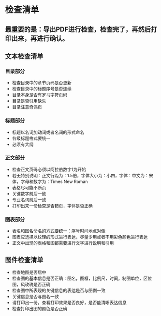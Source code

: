 # 检查清单

## 最重要的是：导出PDF进行检查，检查完了，再然后打印出来，再进行确认。

## 文本检查清单

### 目录部分

* 检查目录中的章节页码是否更新
* 检查目录中的标题序号是否连续
* 目录本身是否有罗马字符页码
* 目录是否引用缺失
* 目录注意奇偶页

### 标题部分
* 标题以名词加动词或者名词的形式命名
* 各级标题格式要统一
* 必须有大纲

### 正文部分
* 检查正文页码必须以阿拉伯数字1为开始
* 若无特别说明：正文行距为：1.5倍，字体大小为：小四，字体：中文为：宋体，字母和数字为：Times New Roman 
* 表格尽可能不断页
* 关键数字前后一致
* 专业名词前后一致
* 打印出来一份检查是否错页，字体是否正确

### 图表部分
* 表名和图名命名的方式要统一：序号时间地点对像
* 图表应选择以纹理的形式进行表达，尽量少用或者不用彩色颜色进行表达
* 正文中出现的表格和图都需要进行文字进行说明和引用

## 图件检查清单

* 检查地图是否居中
* 检查图的基本信息是否正确：图名，图框，比例尺，时间，制图单位，区位图，风玫瑰是否正确
* 检查图中所表现的关键信息的表达是否与图例一致
* 关键信息是否与图名一致
* 请打印出一份，查看打印效果是否良好，是否能清晰表达信息
* 检查打印出图的颜色是否正确
